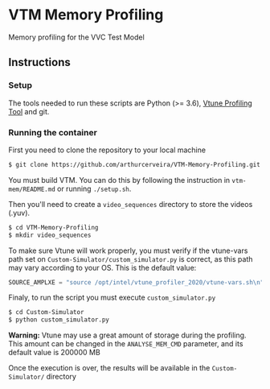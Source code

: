 # VTM Memory Profiling

Memory profiling for the VVC Test Model

## Instructions

### Setup

The tools needed to run these scripts are Python (>= 3.6), [Vtune Profiling Tool](https://software.intel.com/content/www/us/en/develop/tools/vtune-profiler.html) and git.

### Running the container

First you need to clone the repository to your local machine

```bash
$ git clone https://github.com/arthurcerveira/VTM-Memory-Profiling.git
```

You must build VTM. You can do this by following the instruction in `vtm-mem/README.md` or running `./setup.sh`.

Then you'll need to create a `video_sequences` directory to store the videos (.yuv).

```bash
$ cd VTM-Memory-Profiling
$ mkdir video_sequences
```

To make sure Vtune will work properly, you must verify if the vtune-vars path set on `Custom-Simulator/custom_simulator.py` is correct, as this path may vary according to your OS. This is the default value:

```python
SOURCE_AMPLXE = "source /opt/intel/vtune_profiler_2020/vtune-vars.sh\n"
```

Finaly, to run the script you must execute `custom_simulator.py`

```bash
$ cd Custom-Simulator
$ python custom_simulator.py
```

**Warning:** Vtune may use a great amount of storage during the profiling. This amount can be changed in the `ANALYSE_MEM_CMD` parameter, and its default value is 200000 MB

Once the execution is over, the results will be available in the `Custom-Simulator/` directory

